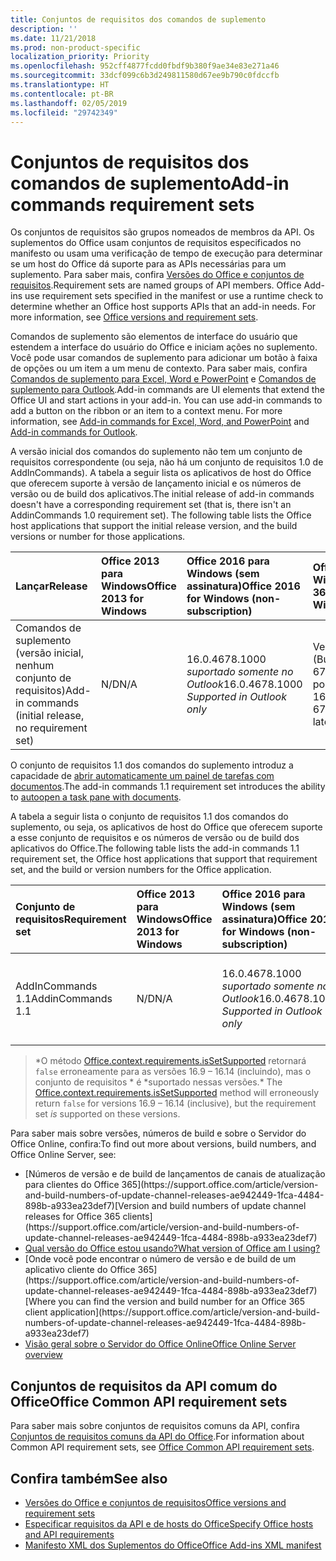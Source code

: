```yaml
---
title: Conjuntos de requisitos dos comandos de suplemento
description: ''
ms.date: 11/21/2018
ms.prod: non-product-specific
localization_priority: Priority
ms.openlocfilehash: 952cff4877fcdd0fbdf9b380f9ae34e83e271a46
ms.sourcegitcommit: 33dcf099c6b3d249811580d67ee9b790c0fdccfb
ms.translationtype: HT
ms.contentlocale: pt-BR
ms.lasthandoff: 02/05/2019
ms.locfileid: "29742349"
---
```

# <a name="add-in-commands-requirement-sets"></a><span data-ttu-id="ee5f5-102">Conjuntos de requisitos dos comandos de suplemento</span><span class="sxs-lookup"><span data-stu-id="ee5f5-102">Add-in commands requirement sets</span></span>

<span data-ttu-id="ee5f5-p101">Os conjuntos de requisitos são grupos nomeados de membros da API. Os suplementos do Office usam conjuntos de requisitos especificados no manifesto ou usam uma verificação de tempo de execução para determinar se um host do Office dá suporte para as APIs necessárias para um suplemento. Para saber mais, confira [Versões do Office e conjuntos de requisitos](https://docs.microsoft.com/office/dev/add-ins/develop/office-versions-and-requirement-sets).</span><span class="sxs-lookup"><span data-stu-id="ee5f5-p101">Requirement sets are named groups of API members. Office Add-ins use requirement sets specified in the manifest or use a runtime check to determine whether an Office host supports APIs that an add-in needs. For more information, see [Office versions and requirement sets](https://docs.microsoft.com/office/dev/add-ins/develop/office-versions-and-requirement-sets).</span></span>

<span data-ttu-id="ee5f5-p102">Comandos de suplemento são elementos de interface do usuário que estendem a interface do usuário do Office e iniciam ações no suplemento. Você pode usar comandos de suplemento para adicionar um botão à faixa de opções ou um item a um menu de contexto. Para saber mais, confira [Comandos de suplemento para Excel, Word e PowerPoint](https://docs.microsoft.com/office/dev/add-ins/design/add-in-commands) e [Comandos de suplemento para Outlook](https://docs.microsoft.com/outlook/add-ins/add-in-commands-for-outlook).</span><span class="sxs-lookup"><span data-stu-id="ee5f5-p102">Add-in commands are UI elements that extend the Office UI and start actions in your add-in. You can use add-in commands to add a button on the ribbon or an item to a context menu. For more information, see [Add-in commands for Excel, Word, and PowerPoint](https://docs.microsoft.com/office/dev/add-ins/design/add-in-commands) and [Add-in commands for Outlook](https://docs.microsoft.com/outlook/add-ins/add-in-commands-for-outlook).</span></span>

<span data-ttu-id="ee5f5-p103">A versão inicial dos comandos do suplemento não tem um conjunto de requisitos correspondente (ou seja, não há um conjunto de requisitos 1.0 de AddInCommands). A tabela a seguir lista os aplicativos de host do Office que oferecem suporte à versão de lançamento inicial e os números de versão ou de build dos aplicativos.</span><span class="sxs-lookup"><span data-stu-id="ee5f5-p103">The initial release of add-in commands doesn't have a corresponding requirement set (that is, there isn't an AddinCommands 1.0 requirement set). The following table lists the Office host applications that support the initial release version, and the build versions or number for those applications.</span></span>  

| <span data-ttu-id="ee5f5-111">Lançar</span><span class="sxs-lookup"><span data-stu-id="ee5f5-111">Release</span></span>   |  <span data-ttu-id="ee5f5-112">Office 2013 para Windows</span><span class="sxs-lookup"><span data-stu-id="ee5f5-112">Office 2013 for Windows</span></span> | <span data-ttu-id="ee5f5-113">Office 2016 para Windows (sem assinatura)</span><span class="sxs-lookup"><span data-stu-id="ee5f5-113">Office 2016 for Windows (non-subscription)</span></span> | <span data-ttu-id="ee5f5-114">Office 365 para Windows</span><span class="sxs-lookup"><span data-stu-id="ee5f5-114">Office 365 for Windows</span></span>   |  <span data-ttu-id="ee5f5-115">Office 365 para iPad</span><span class="sxs-lookup"><span data-stu-id="ee5f5-115">Office 365 for iPad</span></span>  |  <span data-ttu-id="ee5f5-116">Office 365 para Mac</span><span class="sxs-lookup"><span data-stu-id="ee5f5-116">Office 365 for Mac</span></span>  | <span data-ttu-id="ee5f5-117">Office Online</span><span class="sxs-lookup"><span data-stu-id="ee5f5-117">Office Online</span></span>  |  
|:-----|:-----|:-----|:-----|:-----|:-----|:-----|
| <span data-ttu-id="ee5f5-118">Comandos de suplemento (versão inicial, nenhum conjunto de requisitos)</span><span class="sxs-lookup"><span data-stu-id="ee5f5-118">Add-in commands (initial release, no requirement set)</span></span> | <span data-ttu-id="ee5f5-119">N/D</span><span class="sxs-lookup"><span data-stu-id="ee5f5-119">N/A</span></span> | <span data-ttu-id="ee5f5-120">16.0.4678.1000 *suportado somente no Outlook*</span><span class="sxs-lookup"><span data-stu-id="ee5f5-120">16.0.4678.1000 *Supported in Outlook only*</span></span> |<span data-ttu-id="ee5f5-121">Versão 1603 (Build 6769.0000) ou posterior</span><span class="sxs-lookup"><span data-stu-id="ee5f5-121">Version 1603 (Build 6769.0000) or later</span></span> | <span data-ttu-id="ee5f5-122">N/D</span><span class="sxs-lookup"><span data-stu-id="ee5f5-122">N/A</span></span> | <span data-ttu-id="ee5f5-123">15.33 ou posterior</span><span class="sxs-lookup"><span data-stu-id="ee5f5-123">15.33 or later</span></span>| <span data-ttu-id="ee5f5-124">Janeiro de 2016</span><span class="sxs-lookup"><span data-stu-id="ee5f5-124">January 2016</span></span> |

<span data-ttu-id="ee5f5-125">O conjunto de requisitos 1.1 dos comandos do suplemento introduz a capacidade de [abrir automaticamente um painel de tarefas com documentos](https://docs.microsoft.com/office/dev/add-ins/develop/automatically-open-a-task-pane-with-a-document).</span><span class="sxs-lookup"><span data-stu-id="ee5f5-125">The add-in commands 1.1 requirement set introduces the ability to [autoopen a task pane with documents](https://docs.microsoft.com/office/dev/add-ins/develop/automatically-open-a-task-pane-with-a-document).</span></span>

<span data-ttu-id="ee5f5-126">A tabela a seguir lista o conjunto de requisitos 1.1 dos comandos do suplemento, ou seja, os aplicativos de host do Office que oferecem suporte a esse conjunto de requisitos e os números de versão ou de build dos aplicativos do Office.</span><span class="sxs-lookup"><span data-stu-id="ee5f5-126">The following table lists the add-in commands 1.1 requirement set, the Office host applications that support that requirement set, and the build or version numbers for the Office application.</span></span> 

|  <span data-ttu-id="ee5f5-127">Conjunto de requisitos</span><span class="sxs-lookup"><span data-stu-id="ee5f5-127">Requirement set</span></span>  |  <span data-ttu-id="ee5f5-128">Office 2013 para Windows</span><span class="sxs-lookup"><span data-stu-id="ee5f5-128">Office 2013 for Windows</span></span> | <span data-ttu-id="ee5f5-129">Office 2016 para Windows (sem assinatura)</span><span class="sxs-lookup"><span data-stu-id="ee5f5-129">Office 2016 for Windows (non-subscription)</span></span> | <span data-ttu-id="ee5f5-130">Office 365 para Windows</span><span class="sxs-lookup"><span data-stu-id="ee5f5-130">Office 365 for Windows</span></span>   |  <span data-ttu-id="ee5f5-131">Office 365 para iPad</span><span class="sxs-lookup"><span data-stu-id="ee5f5-131">Office 365 for iPad</span></span>  |  <span data-ttu-id="ee5f5-132">Office 365 para Mac</span><span class="sxs-lookup"><span data-stu-id="ee5f5-132">Office 365 for Mac</span></span>  | <span data-ttu-id="ee5f5-133">Office Online</span><span class="sxs-lookup"><span data-stu-id="ee5f5-133">Office Online</span></span>  |  
|:-----|:-----|:-----|:-----|:-----|:-----|:-----|
| <span data-ttu-id="ee5f5-134">AddInCommands 1.1</span><span class="sxs-lookup"><span data-stu-id="ee5f5-134">AddinCommands 1.1</span></span>  | <span data-ttu-id="ee5f5-135">N/D</span><span class="sxs-lookup"><span data-stu-id="ee5f5-135">N/A</span></span> | <span data-ttu-id="ee5f5-136">16.0.4678.1000 *suportado somente no Outlook*</span><span class="sxs-lookup"><span data-stu-id="ee5f5-136">16.0.4678.1000 *Supported in Outlook only*</span></span>  | <span data-ttu-id="ee5f5-137">Versão 1705 (Build 8121.1000) ou posterior</span><span class="sxs-lookup"><span data-stu-id="ee5f5-137">Version 1705 (Build 8121.1000) or later</span></span> | <span data-ttu-id="ee5f5-138">N/D</span><span class="sxs-lookup"><span data-stu-id="ee5f5-138">N/A</span></span> | <span data-ttu-id="ee5f5-139">15.34 ou posterior\*</span><span class="sxs-lookup"><span data-stu-id="ee5f5-139">15.34 or later\*</span></span>| <span data-ttu-id="ee5f5-140">Maio de 2017</span><span class="sxs-lookup"><span data-stu-id="ee5f5-140">May 2017</span></span> |

><span data-ttu-id="ee5f5-141">\*O método [Office.context.requirements.isSetSupported](https://docs.microsoft.com/javascript/api/office/office.requirementsetsupport#issetsupported-name--minversion-) retornará `false` erroneamente para as versões 16.9 &ndash; 16.14 (incluindo), mas o conjunto de requisitos \* é \*suportado nessas versões.</span><span class="sxs-lookup"><span data-stu-id="ee5f5-141">\* The [Office.context.requirements.isSetSupported](https://docs.microsoft.com/javascript/api/office/office.requirementsetsupport#issetsupported-name--minversion-) method will erroneously return `false` for versions 16.9 &ndash; 16.14 (inclusive), but the requirement set *is* supported on these versions.</span></span>

<span data-ttu-id="ee5f5-142">Para saber mais sobre versões, números de build e sobre o Servidor do Office Online, confira:</span><span class="sxs-lookup"><span data-stu-id="ee5f5-142">To find out more about versions, build numbers, and Office Online Server, see:</span></span>

- <span data-ttu-id="ee5f5-143">
  [Números de versão e de build de lançamentos de canais de atualização para clientes do Office 365](https://support.office.com/article/version-and-build-numbers-of-update-channel-releases-ae942449-1fca-4484-898b-a933ea23def7)</span><span class="sxs-lookup"><span data-stu-id="ee5f5-143">[Version and build numbers of update channel releases for Office 365 clients](https://support.office.com/article/version-and-build-numbers-of-update-channel-releases-ae942449-1fca-4484-898b-a933ea23def7)</span></span>
- [<span data-ttu-id="ee5f5-144">Qual versão do Office estou usando?</span><span class="sxs-lookup"><span data-stu-id="ee5f5-144">What version of Office am I using?</span></span>](https://support.office.com/article/What-version-of-Office-am-I-using-932788b8-a3ce-44bf-bb09-e334518b8b19)
- <span data-ttu-id="ee5f5-145">
  [Onde você pode encontrar o número de versão e de build de um aplicativo cliente do Office 365](https://support.office.com/article/version-and-build-numbers-of-update-channel-releases-ae942449-1fca-4484-898b-a933ea23def7)</span><span class="sxs-lookup"><span data-stu-id="ee5f5-145">[Where you can find the version and build number for an Office 365 client application](https://support.office.com/article/version-and-build-numbers-of-update-channel-releases-ae942449-1fca-4484-898b-a933ea23def7)</span></span>
- [<span data-ttu-id="ee5f5-146">Visão geral sobre o Servidor do Office Online</span><span class="sxs-lookup"><span data-stu-id="ee5f5-146">Office Online Server overview</span></span>](https://docs.microsoft.com/officeonlineserver/office-online-server-overview)

## <a name="office-common-api-requirement-sets"></a><span data-ttu-id="ee5f5-147">Conjuntos de requisitos da API comum do Office</span><span class="sxs-lookup"><span data-stu-id="ee5f5-147">Office Common API requirement sets</span></span>

<span data-ttu-id="ee5f5-148">Para saber mais sobre conjuntos de requisitos comuns da API, confira [Conjuntos de requisitos comuns da API do Office](office-add-in-requirement-sets.md).</span><span class="sxs-lookup"><span data-stu-id="ee5f5-148">For information about Common API requirement sets, see [Office Common API requirement sets](office-add-in-requirement-sets.md).</span></span>

## <a name="see-also"></a><span data-ttu-id="ee5f5-149">Confira também</span><span class="sxs-lookup"><span data-stu-id="ee5f5-149">See also</span></span>

- [<span data-ttu-id="ee5f5-150">Versões do Office e conjuntos de requisitos</span><span class="sxs-lookup"><span data-stu-id="ee5f5-150">Office versions and requirement sets</span></span>](https://docs.microsoft.com/office/dev/add-ins/develop/office-versions-and-requirement-sets)
- [<span data-ttu-id="ee5f5-151">Especificar requisitos da API e de hosts do Office</span><span class="sxs-lookup"><span data-stu-id="ee5f5-151">Specify Office hosts and API requirements</span></span>](https://docs.microsoft.com/office/dev/add-ins/develop/specify-office-hosts-and-api-requirements)
- [<span data-ttu-id="ee5f5-152">Manifesto XML dos Suplementos do Office</span><span class="sxs-lookup"><span data-stu-id="ee5f5-152">Office Add-ins XML manifest</span></span>](https://docs.microsoft.com/office/dev/add-ins/develop/add-in-manifests)
